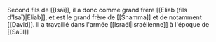Second fils de [[Isaï]], il a donc comme grand frère [[Eliab (fils d'Isaï)|Eliab]], et est le grand frère de [[Shamma]] et de notamment [[David]].
Il a travaillé dans l'armée [[Israël|israélienne]] à l'époque de [[Saül]]